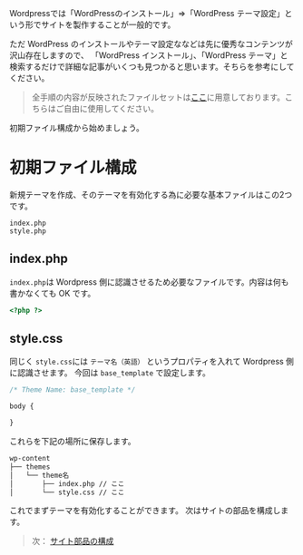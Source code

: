 Wordpressでは「WordPressのインストール」=>「WordPress テーマ設定」という形でサイトを製作することが一般的です。

ただ WordPress のインストールやテーマ設定ななどは先に優秀なコンテンツが沢山存在しますので、
「WordPress インストール」、「WordPress テーマ」と検索するだけで詳細な記事がいくつも見つかると思います。そちらを参考にしてください。

> 全手順の内容が反映されたファイルセットは[ここ](../base)に用意しております。こちらはご自由に使用してください。

初期ファイル構成から始めましょう。

# 初期ファイル構成

新規テーマを作成、そのテーマを有効化する為に必要な基本ファイルはこの2つです。

```
index.php
style.php
```

## index.php
`index.php`は Wordpress 側に認識させるため必要なファイルです。内容は何も書かなくても OK です。

```php
<?php ?>
```

## style.css
同じく `style.css`には `テーマ名（英語）` というプロパティを入れて Wordpress 側に認識させます。
今回は `base_template` で設定します。

```css
/* Theme Name: base_template */

body {

}

```

これらを下記の場所に保存します。

```bash
wp-content
├── themes
│   └── theme名
│       ├── index.php // ここ
│       └── style.css // ここ
```

これでまずテーマを有効化することができます。
次はサイトの部品を構成します。

> 次： [サイト部品の構成](/docs/page-part.md)
